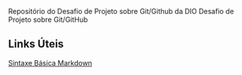 Repositório do Desafio de Projeto sobre Git/Github da DIO
Desafio de Projeto sobre Git/GitHub

## Links Úteis
[Sintaxe Básica Markdown](https://www.markdownguide.org/basic-syntax/)
